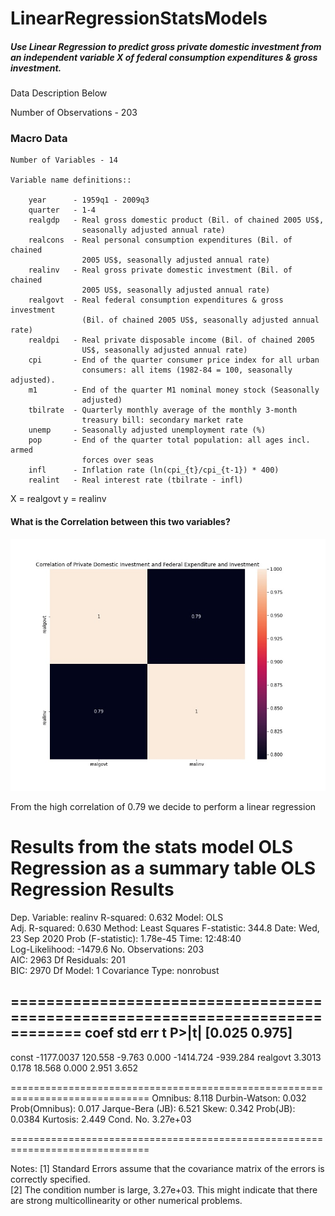 # LinearRegressionStatsModels
##### Use Linear Regression to predict gross private domestic investment from an independent variable X of federal consumption expenditures & gross investment.

Data Description Below

Number of Observations - 203
### Macro Data

    Number of Variables - 14

    Variable name definitions::

        year      - 1959q1 - 2009q3
        quarter   - 1-4
        realgdp   - Real gross domestic product (Bil. of chained 2005 US$,
                    seasonally adjusted annual rate)
        realcons  - Real personal consumption expenditures (Bil. of chained
                    2005 US$, seasonally adjusted annual rate)
        realinv   - Real gross private domestic investment (Bil. of chained
                    2005 US$, seasonally adjusted annual rate)
        realgovt  - Real federal consumption expenditures & gross investment
                    (Bil. of chained 2005 US$, seasonally adjusted annual rate)
        realdpi   - Real private disposable income (Bil. of chained 2005
                    US$, seasonally adjusted annual rate)
        cpi       - End of the quarter consumer price index for all urban
                    consumers: all items (1982-84 = 100, seasonally adjusted).
        m1        - End of the quarter M1 nominal money stock (Seasonally
                    adjusted)
        tbilrate  - Quarterly monthly average of the monthly 3-month
                    treasury bill: secondary market rate
        unemp     - Seasonally adjusted unemployment rate (%)
        pop       - End of the quarter total population: all ages incl. armed
                    forces over seas
        infl      - Inflation rate (ln(cpi_{t}/cpi_{t-1}) * 400)
        realint   - Real interest rate (tbilrate - infl)
       
  X = realgovt
  y = realinv
  
#### What is the Correlation between this two variables?
<img src='https://raw.githubusercontent.com/markgicharu/LinearRegressionStatsModels/master/images/heatmap.jpg'>

From the high correlation of 0.79 we decide to perform a linear regression

 Results from the stats model OLS Regression as a summary table
 OLS Regression Results                            
==============================================================================

Dep. Variable:                realinv
R-squared:                       0.632
Model:                            OLS  
Adj. R-squared:                  0.630
Method:                 Least Squares
F-statistic:                     344.8
Date:                Wed, 23 Sep 2020
Prob (F-statistic):           1.78e-45
Time:                        12:48:40  
Log-Likelihood:                -1479.6
No. Observations:                 203  
AIC:                             2963
Df Residuals:                     201   
BIC:                             2970
Df Model:                           1 
Covariance Type:            nonrobust

==============================================================================
                 coef    std err          t      P>|t|      [0.025      0.975]
------------------------------------------------------------------------------
const      -1177.0037    120.558     -9.763      0.000   -1414.724    -939.284
realgovt       3.3013      0.178     18.568      0.000       2.951       3.652

==============================================================================
Omnibus:                        8.118   Durbin-Watson:                   0.032
Prob(Omnibus):                  0.017   Jarque-Bera (JB):                6.521
Skew:                           0.342   Prob(JB):                       0.0384
Kurtosis:                       2.449   Cond. No.                     3.27e+03

==============================================================================

Notes:
[1] Standard Errors assume that the covariance matrix of the errors is correctly specified.<br>
[2] The condition number is large, 3.27e+03. This might indicate that there are strong multicollinearity or other numerical problems.<br>


